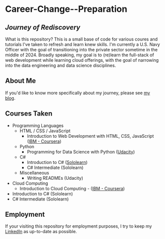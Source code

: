 # Career-Change--Preparation

## _Journey of Rediscovery_

What is this repository? This is a small base of code for various coures and tutorials I've taken to refresh and learn knew skills. I'm currently a U.S. Navy Officer with the goal of transitioning into the private sector sometime in the middle of 2024. Broadly speaking, my goal is to (re)learn the full-stack of web development while learning cloud offerings, with the goal of narrowing into the data engineering and data science disciplines.

## About Me

If you'd like to know more specifically about my journey, please see [my blog](https://burmeisterryan3.wixsite.com/home).

## Courses Taken

- Programming Languages
  - HTML / CSS / JavaScript
    - Introduction to Web Development with HTML, CSS, JavaScript ([IBM - Coursera](https://www.coursera.org/learn/introduction-to-web-development-with-html-css-javacript))
  - Python
    - Programming for Data Science with Python ([Udacity](https://confirm.udacity.com/HJRUWETD))
  - C#
    - Introduction to C# ([Sololearn](https://www.sololearn.com/certificates/CC-QP5EQQDK))
    - C# Intermediate (Sololearn)
  - Miscellaneous
    - Writing READMEs (Udacity)
- Cloud Computing
  - Introduction to Cloud Computing - ([IBM - Coursera](https://www.credly.com/earner/earned/badge/4d4bcc02-ce1c-42b1-a100-6d47a179b54f))
- Introduction to C# (Sololearn)
- C# Intermediate (Sololearn)

## Employment

If your visiting this repository for employment purposes, I try to keep my [LinkedIn](https://www.linkedin.com/in/burmeisterryan3/) as up-to-date as possible.
